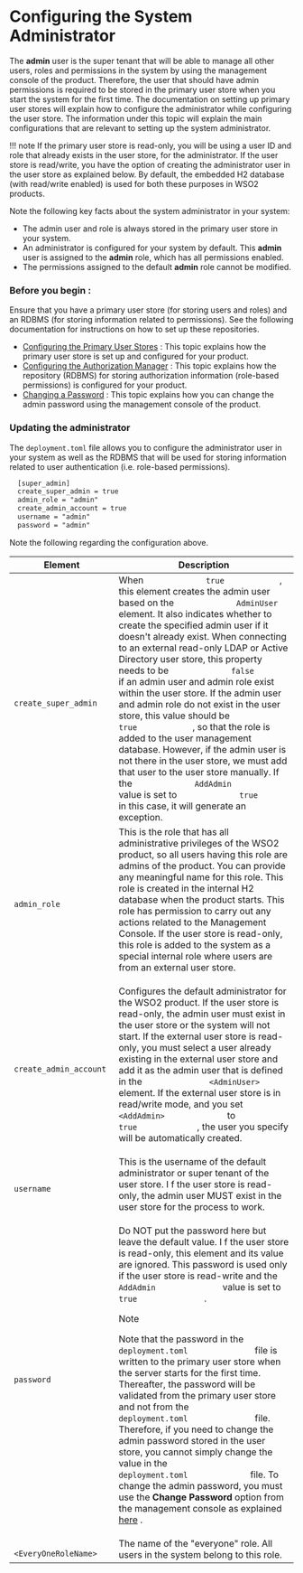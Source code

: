 # Configuring the System Administrator

The **admin** user is the super tenant that will be able to manage all
other users, roles and permissions in the system by using the management
console of the product. Therefore, the user that should have admin
permissions is required to be stored in the primary user store when you
start the system for the first time. The documentation on setting up
primary user stores will explain how to configure the administrator
while configuring the user store. The information under this topic will
explain the main configurations that are relevant to setting up the
system administrator.

!!! note
    If the primary user store is read-only, you will be using a user ID and
    role that already exists in the user store, for the administrator. If
    the user store is read/write, you have the option of creating the
    administrator user in the user store as explained below. By default, the
    embedded H2 database (with read/write enabled) is used for both these
    purposes in WSO2 products.
    

Note the following key facts about the system administrator in your
system:

-   The admin user and role is always stored in the primary user store
    in your system.
-   An administrator is configured for your system by default. This
    **admin** user is assigned to the **admin** role, which has all
    permissions enabled.
-   The permissions assigned to the default **admin** role cannot be
    modified.

### Before you begin **:**

Ensure that you have a primary user store (for storing users and roles)
and an RDBMS (for storing information related to permissions). See
the following documentation for instructions on how to set up these
repositories.

-   [Configuring the Primary User
    Stores](../../learn/configuring-the-primary-user-store) : This topic explains
    how the primary user store is set up and configured for your
    product.
-   [Configuring the Authorization
    Manager](../../learn/configuring-the-authorization-manager) : This topic
    explains how the repository (RDBMS) for storing authorization
    information (role-based permissions) is configured for your product.
-   [Changing a Password](../../learn/changing-a-password) : This topic explains
    how you can change the admin password using the management console
    of the product.

### Updating the administrator

The  `deployment.toml` file
allows you to configure the administrator user in your system as well as
the RDBMS that will be used for storing information related to user
authentication (i.e. role-based permissions).

```xml
  [super_admin]
  create_super_admin = true
  admin_role = "admin"
  create_admin_account = true
  username = "admin"
  password = "admin"
```

Note the following regarding the configuration above.

<table>
<thead>
<tr class="header">
<th>Element</th>
<th>Description</th>
</tr>
</thead>
<tbody>
<tr class="odd">
<td><code>             create_super_admin           </code></td>
<td>When <code>             true            </code>, this element creates the admin user based on the <code>             AdminUser            </code> element. It also indicates whether to create the specified admin user if it doesn't already exist. When connecting to an external read-only LDAP or Active Directory user store, this property needs to be <code>             false            </code> if an admin user and admin role exist within the user store. If the admin user and admin role do not exist in the user store, this value should be <code>             true            </code>, so that the role is added to the user management database. However, if the admin user is not there in the user store, we must add that user to the user store manually. If the <code>             AddAdmin            </code> value is set to <code>             true            </code> in this case, it will generate an exception.</td>
</tr>
<tr class="even">
<td><code>             admin_role            </code></td>
<td>This is the role that has all administrative privileges of the WSO2 product, so all users having this role are admins of the product. You can provide any meaningful name for this role. This role is created in the internal H2 database when the product starts. This role has permission to carry out any actions related to the Management Console. If the user store is read-only, this role is added to the system as a special internal role where users are from an external user store.</td>
</tr>
<tr class="odd">
<td><code>             create_admin_account            </code></td>
<td><p>Configures the default administrator for the WSO2 product. If the user store is read-only, the admin user must exist in the user store or the system will not start. If the external user store is read-only, you must select a user already existing in the external user store and add it as the admin user that is defined in the <code>              &lt;AdminUser&gt;             </code> element. If the external user store is in read/write mode, and you set <code>              &lt;AddAdmin&gt;             </code> to <code>              true             </code>, the user you specify will be automatically created.</p></td>
</tr>
<tr class="even">
<td><code>             username            </code></td>
<td>This is the username of the default administrator or super tenant of the user store. I f the user store is read-only, the admin user MUST exist in the user store for the process to work.</td>
</tr>
<tr class="odd">
<td><code>             password            </code></td>
<td><div class="content-wrapper">
<p>Do NOT put the password here but leave the default value. I f the user store is read-only, this element and its value are ignored. This password is used only if the user store is read-write and the <code>               AddAdmin              </code> value is set to <code>               true              </code> .<br />
</p>
<div class="admonition note">
<p class="admonition-title">Note</p>
    <p>Note that the password in the <code>               deployment.toml              </code> file is written to the primary user store when the server starts for the first time. Thereafter, the password will be validated from the primary user store and not from the <code>               deployment.toml              </code> file. Therefore, if you need to change the admin password stored in the user store, you cannot simply change the value in the <code>              deployment.toml             </code> file. To change the admin password, you must use the <strong>Change Password</strong> option from the management console as explained <a href="../../administer/changing-a-password">here</a> .</p></div>
</div></td>
</tr>
<tr class="even">
<td><code>             &lt;EveryOneRoleName&gt;            </code></td>
<td>The name of the "everyone" role. All users in the system belong to this role.</td>
</tr>
</tbody>
</table>
